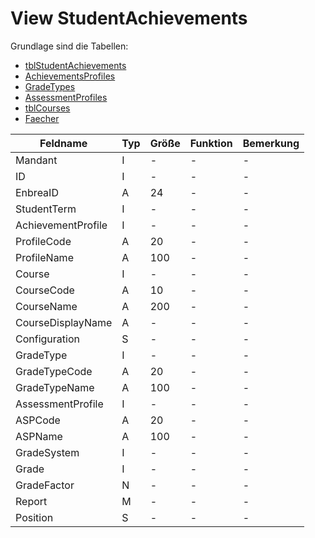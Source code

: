 # View StudentAchievements

Grundlage sind die Tabellen:

* [tblStudentAchievements](https://doc.magellan7-toolbox.stueber.de/datenstruktur/tabellen/tblStudentAchievements/)
* [AchievementsProfiles](https://doc.magellan7-toolbox.stueber.de/datenstruktur/tabellen/AchievementProfiles/)
* [GradeTypes](https://doc.magellan7-toolbox.stueber.de/datenstruktur/schlusseltabellen-schlusselverzeichnisse/GradeTypes/)
* [AssessmentProfiles](https://doc.magellan7-toolbox.stueber.de/datenstruktur/tabellen/AssessmentProfiles/)
* [tblCourses](https://doc.magellan7-toolbox.stueber.de/datenstruktur/tabellen/tblCourses/)
* [Faecher](https://doc.magellan7-toolbox.stueber.de/datenstruktur/schlusseltabellen-schlusselverzeichnisse/faecher/)

| Feldname           | Typ | Größe | Funktion | Bemerkung |
|--------------------|-----|-------|----------|-----------|
| Mandant            | I   | -     | -        | -         |
| ID                 | I   | -     | -        | -         |
| EnbreaID           | A   | 24    | -        | -         |
| StudentTerm        | I   | -     | -        | -         |
| AchievementProfile | I   | -     | -        | -         |
| ProfileCode        | A   | 20    | -        | -         |
| ProfileName        | A   | 100   | -        | -         |
| Course             | I   | -     | -        | -         |
| CourseCode         | A   | 10    | -        | -         |
| CourseName         | A   | 200   | -        | -         |
| CourseDisplayName  | A   | -     | -        | -         |
| Configuration      | S   | -     | -        | -         |
| GradeType          | I   | -     | -        | -         |
| GradeTypeCode      | A   | 20    | -        | -         |
| GradeTypeName      | A   | 100   | -        | -         |
| AssessmentProfile  | I   | -     | -        | -         |
| ASPCode            | A   | 20    | -        | -         |
| ASPName            | A   | 100   | -        | -         |
| GradeSystem        | I   | -     | -        | -         |
| Grade              | I   | -     | -        | -         |
| GradeFactor        | N   | -     | -        | -         |
| Report             | M   | -     | -        | -         |
| Position           | S   | -     | -        | -         |
